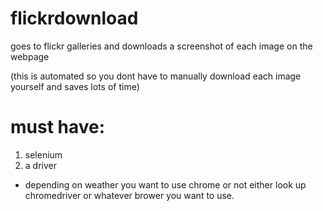 # flickrdownload
goes to flickr galleries and downloads a screenshot of each image on the webpage 

(this is automated so you dont have to manually download each image yourself and saves lots of time)

# must have:
1. selenium 
2. a driver 
  - depending on weather you want to use chrome or not either look up chromedriver or whatever brower you want to use. 
